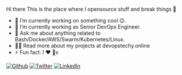 Hi there 
This is the place where I opensource stuff and break things 🤣

* 🔭  I’m currently working on something cool 😉.
* 🌱  I’m currently working as Senior DevOps Engineer.
* 💬  Ask me about anything related to Bash/Docker/AWS/Swarm/Kubernetes/Linux.
* 👨‍💻  Read more about my projects at devopstechy.online
* ⚡  Fun fact: I ❤️ 🐶s

<p><a href="https://github.com/AmritMatti" target="_blank"><img alt="Github" src="https://img.shields.io/badge/GitHub-%2312100E.svg?&style=for-the-badge&logo=Github&logoColor=white" /></a> <a href="https://twitter.com/Amritmatti1" target="_blank"><img alt="Twitter" src="https://img.shields.io/badge/twitter-%231DA1F2.svg?&style=for-the-badge&logo=twitter&logoColor=white" /></a> <a href="https://www.linkedin.com/in/amritpalsingh040497/" target="_blank"><img alt="LinkedIn" 
src="https://img.shields.io/badge/linkedin-%230077B5.svg?&style=for-the-badge&logo=linkedin&logoColor=white" /></a>
